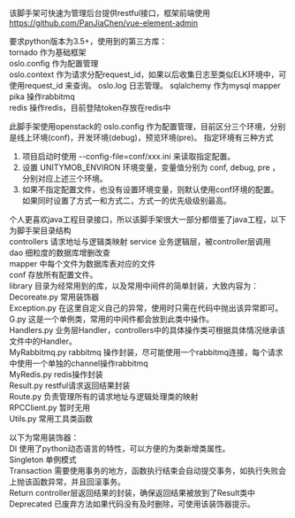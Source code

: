 该脚手架可快速为管理后台提供restful接口，框架前端使用 https://github.com/PanJiaChen/vue-element-admin


要求python版本为3.5+，使用到的第三方库：  
tornado 作为基础框架  
oslo.config 作为配置管理  
oslo.context 作为请求分配request_id，如果以后收集日志至类似ELK环境中，可使用request_id 来查询。 
oslo.log 日志管理。 
sqlalchemy 作为mysql mapper  
pika  操作rabbitmq  
redis 操作redis，目前登陆token存放在redis中  


此脚手架使用openstack的 oslo.config 作为配置管理，目前区分三个环境，分别是线上环境(conf)，开发环境(debug)，预览环境(pre)。
指定环境有三种方式  
1. 项目启动时使用 --config-file=conf/xxx.ini 来读取指定配置。  
2. 设置 UNITYMOB_ENVIRON 环境变量，变量值分别为 conf, debug, pre ，分别对应上述三个环境。  
3. 如果不指定配置文件，也没有设置环境变量，则默认使用conf环境的配置。  
如果同时设置了方式一和方式二，方式一的优先级级别最高。  


个人更喜欢java工程目录接口，所以该脚手架很大一部分都借鉴了java工程，以下为脚手架目录结构  
controllers 请求地址与逻辑类映射
service 业务逻辑层，被controller层调用  
dao 细粒度的数据库增删改查  
mapper 中每个文件为数据库表对应的文件  
conf 存放所有配置文件。  
library 目录为经常用到的库，以及常用中间件的简单封装，大致内容为：  
    Decoreate.py 常用装饰器  
    Exception.py 在这里自定义自己的异常，使用时只需在代码中抛出该异常即可。  
    G.py 这是一个单例类，常用的中间件都会放到此类中操作。  
    Handlers.py 业务层Handler，controllers中的具体操作类可根据具体情况继承该文件中的Handler。  
    MyRabbitmq.py rabbitmq 操作封装，尽可能使用一个rabbitmq连接，每个请求中使用一个单独的channel操作rabbitmq  
    MyRedis.py redis操作封装  
    Result.py restful请求返回结果封装  
    Route.py 负责管理所有的请求地址与逻辑处理类的映射  
    RPCClient.py 暂时无用  
    Utils.py 常用工具类函数  


以下为常用装饰器：  
DI 使用了python动态语言的特性，可以方便的为类新增类属性。  
Singleton 单例模式  
Transaction 需要使用事务的地方，函数执行结束会自动提交事务，如执行失败会上抛该函数异常，并且回滚事务。  
Return controller层返回结果的封装，确保返回结果被放到了Result类中  
Deprecated 已废弃方法如果代码没有及时删除，可使用该装饰器提示。  
